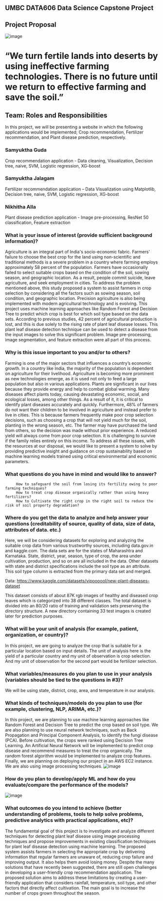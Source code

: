 ## UMBC DATA606 Data Science Capstone Project ##

## Project Proposal ##

![image](https://user-images.githubusercontent.com/78180757/173258582-eb2cce29-6e5e-4c9f-9ce6-e7a4016a17c6.png)


# “We turn fertile lands into deserts by using ineffective farming technologies. There is no future until we return to effective farming and save the soil.” 

## Team: Roles and Responsibilities ##

In this project, we will be presenting a website in which the following applications would be implemented; Crop recommendation, Fertilizer recommendation, and Plant disease prediction, respectively.

### Samyuktha Guda ###

Crop recommendation application - Data cleaning, Visualization, Decision tree, naive, SVM, Logistic regression, XG-boost

### Samyuktha Jalagam ###

Fertilizer recommendation application – Data Visualization using Matplotlib, Decision tree, naive, SVM, Logistic regression, XG-boost

### Nikhitha Alla ###

Plant disease prediction application - Image pre-processing, ResNet 50 classification, Feature extraction

### What is your issue of interest (provide sufficient background information)? ###

Agriculture is an integral part of India's socio-economic fabric. Farmers' failure to choose the best crop for the land using non-scientific and traditional methods is a severe problem in a country where farming employs approximately 58 percent of the population. Farmers have occasionally failed to select suitable crops based on the condition of the soil, sowing season, and geographic location. As a result, people commit suicide, leave agriculture, and seek employment in cities. To address the problem mentioned above, this study proposed a system to assist farmers in crop selection by considering all the factors such as sowing season, soil condition, and geographic location. Precision agriculture is also being implemented with modern agricultural technology and is evolving. This project uses machine learning approaches like Random Forest and Decision Tree to predict which crop is best for which soil type based on the data sets. According to previous studies, 42 percent of agricultural production is lost, and this is due solely to the rising rate of plant leaf disease losses. This plant leaf disease detection technique can be used to detect a disease from the input images to solve this significant problem. Image pre-processing, image segmentation, and feature extraction were all part of this process.

### Why is this issue important to you and/or to others? ###

Farming is one of the major sectors that influences a country’s economic growth. In a country like India, the majority of the population is dependent on agriculture for their livelihood. Agriculture is becoming more prominent as new technologies emerge, as it is used not only to feed a large population but also in various applications. Plants are significant in our lives because they provide energy and help to combat global warming. Many diseases affect plants today, causing devastating economic, social, and ecological losses, among other things. As a result of it, it is critical to identify plant diseases accurately and quickly. 
Furthermore, 48% of farmers do not want their children to be involved in agriculture and instead prefer to live in cities. This is because farmers frequently make poor crop selection decisions, such as choosing a crop that will not yield much for the soil, planting in the wrong season, etc. The farmer may have purchased the land from others, so the decision was made without prior experience. A reduced yield will always come from poor crop selection. It is challenging to survive if the family relies entirely on this income. To address all these issues, with the resources at our disposal, we would like to present a system to solve by providing predictive insight and guidance on crop sustainability based on machine learning models trained using critical environmental and economic parameters.

### What questions do you have in mind and would like to answer? ###

         How to safeguard the soil from losing its fertility owing to poor farming techniques?
         How to treat crop disease organically rather than using heavy fertilizers?
         How to Cultivate the right crop in the right soil to reduce the risk of soil property degradation?

### Where do you get the data to analyze and help answer your questions (creditability of source, quality of data, size of data, attributes of data. etc.) ###

Here, we will be considering datasets for exploring and analyzing the suitable crop data from various trustworthy sources, including data.gov.in and kaggle.com. 
The data sets are for the states of Maharashtra and Karnataka. State, district, year, season, type of crop, the area under cultivation, production, and so on are all included in the data. Other datasets with state and district specifications include the soil type as an attribute. This soil type column is extracted from the primary data set and merged. 

Data:
https://www.kaggle.com/datasets/vipoooool/new-plant-diseases-dataset

This dataset consists of about 87K rgb images of healthy and diseased crop leaves which is categorized into 38 different classes. The total dataset is divided into an 80/20 ratio of training and validation sets preserving the directory structure. A new directory containing 33 test images is created later for prediction purposes.

### What will be your unit of analysis (for example, patient, organization, or country)? ###

In this project, we are going to analyze the crop that is suitable for a particular location based on input details. The unit of analysis here is the yield of a particular country and my unit of observation is crop selection. And my unit of observation for the second part would be fertilizer selection.

### What variables/measures do you plan to use in your analysis (variables should be tied to the questions in #3)? ###

We will be using state, district, crop, area, and temperature in our analysis.

### What kinds of techniques/models do you plan to use (for example, clustering, NLP, ARIMA, etc.)? ###

In this project, we are planning to use machine learning approaches like Random Forest and Decision Tree to predict the crop based on soil type. We are also planning to use neural network techniques, such as Back Propagation and Principal Component Analysis, to identify the fungi disease (PCA). Before cultivation, the crops were ranked using Decision Tree Learning. An Artificial Neural Network will be implemented to predict crop disease and recommend measures to treat the crop organically. The random forest algorithm would be implemented to analyze crop features. Finally, we are planning on deploying our project in an AWS EC2 instance. We are also using image processing techniques.
 ![image](https://user-images.githubusercontent.com/78180757/173258426-c6f6f81c-f06e-4b0a-8832-1b1046492440.png)


### How do you plan to develop/apply ML and how do you evaluate/compare the performance of the models? ###

![image](https://user-images.githubusercontent.com/78180757/173258273-cbcdfe8d-b965-4d58-bc4b-e7ba29e901de.png)
 
### What outcomes do you intend to achieve (better understanding of problems, tools to help solve problems, predictive analytics with practical applications, etc)? ###

The fundamental goal of this project is to investigate and analyze different techniques for detecting plant leaf disease using image processing techniques and propose improvements in existing classification techniques for plant leaf disease detection using machine learning. The proposed system assists farmers in selecting the appropriate crop by delivering information that regular farmers are unaware of, reducing crop failure and improving output. It also helps them avoid losing money.
Despite the many solutions that have recently been suggested, there are still open challenges in developing a user-friendly crop recommendation application. The proposed solution aims to address these limitations by creating a user-friendly application that considers rainfall, temperature, soil type, and other factors that directly affect cultivation. The main goal is to increase the number of crops grown throughout the season.

